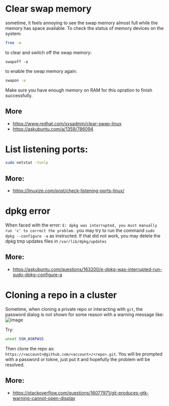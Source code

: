 # Clear swap memory

sometime, it feels annoying to see the swap memory almost full while the memory has space available. To check the status of memory devices on the system:
```bash
free -m
```
to clear and switch off the swap memory:

```bashs
swapoff -a
```

to enable the swap memory again:

```bash
swapon -a
```

Make sure you have enough memory on RAM for this opration to finish successfully.

## More
- https://www.redhat.com/sysadmin/clear-swap-linux
- https://askubuntu.com/a/1359/786094


# List listening ports:
```bash
sudo netstat -tunlp
```

## More:
- https://linuxize.com/post/check-listening-ports-linux/


# dpkg error

When faced with the error: `E: dpkg was interrupted, you must manually run 'c' to correct the problem.`
you may try to run the command `sudo dpkg --configure -a` as instructed. If that did not work, you may delete the dpkg tmp updates files in `/var/lib/dpkg/updates`

## More:
- https://askubuntu.com/questions/163200/e-dpkg-was-interrupted-run-sudo-dpkg-configure-a


# Cloning a repo in a cluster

Sometime, when cloning a private repo or interacting with `git`, the password dialog is not shown for some reason with a warning message like:
![image](https://user-images.githubusercontent.com/18549783/187428968-4efdb65b-cb7d-4594-8503-3a270fd737f0.png)

Try:

```bash
unset SSH_ASKPASS
```
Then clone the repo as: `https://<account>@github.com/<account>/<repo>.git`. You will be prompted with a password or tokne, just put it and hopefully the problem will be resolved.

## More:
- https://stackoverflow.com/questions/16077971/git-produces-gtk-warning-cannot-open-display
